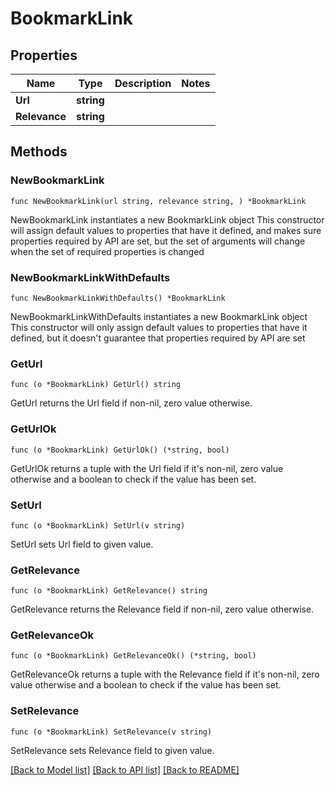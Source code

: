 # BookmarkLink

## Properties

Name | Type | Description | Notes
------------ | ------------- | ------------- | -------------
**Url** | **string** |  | 
**Relevance** | **string** |  | 

## Methods

### NewBookmarkLink

`func NewBookmarkLink(url string, relevance string, ) *BookmarkLink`

NewBookmarkLink instantiates a new BookmarkLink object
This constructor will assign default values to properties that have it defined,
and makes sure properties required by API are set, but the set of arguments
will change when the set of required properties is changed

### NewBookmarkLinkWithDefaults

`func NewBookmarkLinkWithDefaults() *BookmarkLink`

NewBookmarkLinkWithDefaults instantiates a new BookmarkLink object
This constructor will only assign default values to properties that have it defined,
but it doesn't guarantee that properties required by API are set

### GetUrl

`func (o *BookmarkLink) GetUrl() string`

GetUrl returns the Url field if non-nil, zero value otherwise.

### GetUrlOk

`func (o *BookmarkLink) GetUrlOk() (*string, bool)`

GetUrlOk returns a tuple with the Url field if it's non-nil, zero value otherwise
and a boolean to check if the value has been set.

### SetUrl

`func (o *BookmarkLink) SetUrl(v string)`

SetUrl sets Url field to given value.


### GetRelevance

`func (o *BookmarkLink) GetRelevance() string`

GetRelevance returns the Relevance field if non-nil, zero value otherwise.

### GetRelevanceOk

`func (o *BookmarkLink) GetRelevanceOk() (*string, bool)`

GetRelevanceOk returns a tuple with the Relevance field if it's non-nil, zero value otherwise
and a boolean to check if the value has been set.

### SetRelevance

`func (o *BookmarkLink) SetRelevance(v string)`

SetRelevance sets Relevance field to given value.



[[Back to Model list]](../README.md#documentation-for-models) [[Back to API list]](../README.md#documentation-for-api-endpoints) [[Back to README]](../README.md)


